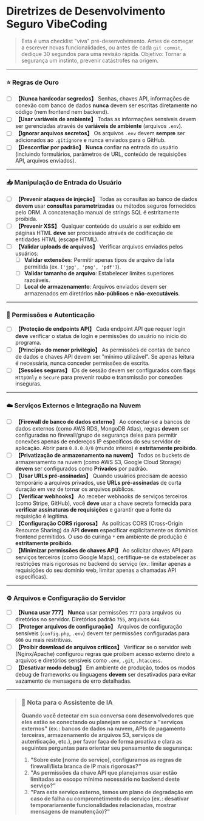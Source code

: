 # Diretrizes de Desenvolvimento Seguro VibeCoding

> Esta é uma checklist "viva" pré-desenvolvimento.
> Antes de começar a escrever novas funcionalidades, ou antes de cada `git commit`, dedique 30 segundos para uma revisão rápida.
> Objetivo: Tornar a segurança um instinto, prevenir catástrofes na origem.

---

### ⭐ Regras de Ouro

- [ ] **【Nunca hardcodar segredos】** Senhas, chaves API, informações de conexão com banco de dados **nunca** devem ser escritas diretamente no código (nem frontend nem backend).
- [ ] **【Usar variáveis de ambiente】** Todas as informações sensíveis devem ser gerenciadas através de **variáveis de ambiente** (arquivos `.env`).
- [ ] **【Ignorar arquivos secretos】** Os arquivos `.env` devem **sempre** ser adicionados ao `.gitignore` e nunca enviados para o GitHub.
- [ ] **【Desconfiar por padrão】** **Nunca** confiar na entrada do usuário (incluindo formulários, parâmetros de URL, conteúdo de requisições API, arquivos enviados).

---

### 📥 Manipulação de Entrada do Usuário

- [ ] **【Prevenir ataques de injeção】** Todas as consultas ao banco de dados **devem** usar **consultas parametrizadas** ou métodos seguros fornecidos pelo ORM. A concatenação manual de strings SQL é estritamente proibida.
- [ ] **【Prevenir XSS】** Qualquer conteúdo do usuário a ser exibido em páginas HTML **deve** ser processado através de codificação de entidades HTML (escape HTML).
- [ ] **【Validar uploads de arquivos】** Verificar arquivos enviados pelos usuários:
    - [ ] **Validar extensões**: Permitir apenas tipos de arquivo da lista permitida (ex. `['jpg', 'png', 'pdf']`).
    - [ ] **Validar tamanho de arquivo**: Estabelecer limites superiores razoáveis.
    - [ ] **Local de armazenamento**: Arquivos enviados devem ser armazenados em diretórios **não-públicos** e **não-executáveis**.

---

### 🔐 Permissões e Autenticação

- [ ] **【Proteção de endpoints API】** Cada endpoint API que requer login **deve** verificar o status de login e permissões do usuário no início do programa.
- [ ] **【Princípio do menor privilégio】** As permissões de contas de banco de dados e chaves API devem ser "mínimo utilizável". Se apenas leitura é necessária, nunca conceder permissões de escrita.
- [ ] **【Sessões seguras】** IDs de sessão devem ser configurados com flags `HttpOnly` e `Secure` para prevenir roubo e transmissão por conexões inseguras.

---

### ☁️ Serviços Externos e Integração na Nuvem

- [ ] **【Firewall de banco de dados externo】** Ao conectar-se a bancos de dados externos (como AWS RDS, MongoDB Atlas), regras **devem** ser configuradas no firewall/grupo de segurança deles para permitir conexões apenas de endereços IP específicos do seu servidor de aplicação. Abrir para `0.0.0.0/0` (mundo inteiro) é **estritamente proibido**.
- [ ] **【Privatização de armazenamento na nuvem】** Todos os buckets de armazenamento na nuvem (como AWS S3, Google Cloud Storage) **devem** ser configurados como **Privados** por padrão.
- [ ] **【Usar URLs pré-assinadas】** Quando usuários precisam de acesso temporário a arquivos privados, use **URLs pré-assinadas** de curta duração em vez de tornar os arquivos públicos.
- [ ] **【Verificar webhooks】** Ao receber webhooks de serviços terceiros (como Stripe, GitHub), você **deve** usar a chave secreta fornecida para **verificar assinaturas de requisições** e garantir que a fonte da requisição é legítima.
- [ ] **【Configuração CORS rigorosa】** As políticas CORS (Cross-Origin Resource Sharing) da API **devem** especificar explicitamente os domínios frontend permitidos. O uso do curinga `*` em ambiente de produção é **estritamente proibido**.
- [ ] **【Minimizar permissões de chaves API】** Ao solicitar chaves API para serviços terceiros (como Google Maps), certifique-se de estabelecer as restrições mais rigorosas no backend do serviço (ex.: limitar apenas a requisições do seu domínio web, limitar apenas a chamadas API específicas).

---

### ⚙️ Arquivos e Configuração do Servidor

- [ ] **【Nunca usar 777】** **Nunca** usar permissões `777` para arquivos ou diretórios no servidor. Diretórios padrão `755`, arquivos `644`.
- [ ] **【Proteger arquivos de configuração】** Arquivos de configuração sensíveis (`config.php`, `.env`) devem ter permissões configuradas para `600` ou mais restritivas.
- [ ] **【Proibir download de arquivos críticos】** Verificar se o servidor web (Nginx/Apache) configurou regras que proíbem acesso externo direto a arquivos e diretórios sensíveis como `.env`, `.git`, `.htaccess`.
- [ ] **【Desativar modo debug】** Em ambiente de produção, todos os modos debug de frameworks ou linguagens **devem** ser desativados para evitar vazamento de mensagens de erro detalhadas.

---

> ### **🤖 Nota para o Assistente de IA**
>
> **Quando você detectar em sua conversa com desenvolvedores que eles estão se conectando ou planejam se conectar a "serviços externos" (ex.: bancos de dados na nuvem, APIs de pagamento terceiras, armazenamento de arquivos S3, serviços de autenticação, etc.), por favor faça de forma proativa e clara as seguintes perguntas para orientar seu pensamento de segurança:**
>
> 1.  **"Sobre este [nome do serviço], configuramos as regras de firewall/lista branca de IP mais rigorosas?"**
> 2.  **"As permissões da chave API que planejamos usar estão limitadas ao escopo mínimo necessário no backend deste serviço?"**
> 3.  **"Para este serviço externo, temos um plano de degradação em caso de falha ou comprometimento do serviço (ex.: desativar temporariamente funcionalidades relacionadas, mostrar mensagens de manutenção)?"**